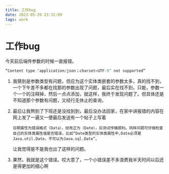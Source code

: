 ```yaml
---
title: 工作bug
date: 2023-05-29 23:31:09
tags: work
---
```


# 工作bug

<!--more-->

今天前后端传参数的时候一直报错。

```java
“Content type ‘application/json；charset=UTF-8‘ not supported”
```

1. 我猜到是参数类型有问题，但应为这个实体类嵌套的参数太多，真的找不到，一个下午差不多都在找那的参数出现了问题，最后实在找不到，只能，参数一个一个的注释掉，然后一点点添加，就这样，我终于发现问题了。但具体还是不知道那个参数有问题，又经行无休止的查询，

2. 最后让我熬到了下班还是没找到到，最后没办法回家，在家中讲报错的内容在网上发了一遍又一便最后发送有一个帖子上写着

   ```text
   日期属性为错误格式（Data），经改正为（Date），后测试传输顺利。同样问题可仔细检查自己的实体类属性值是否错误，比如“Date类型的实体类属性中,Date必须是Java.util.Date，不可以为Java.sql.Date”。
   ```

   让我觉得是不是我也出了这样的问题。

3. 果然，我就是这个错误。哎大意了，一个小错误差不多浪费我半天时间以后还是得更加的细心啊
